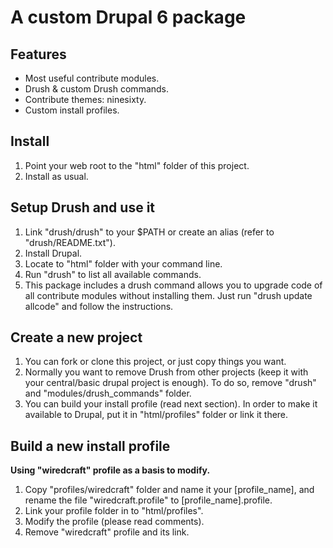 # A custom Drupal 6 package

## Features

*	Most useful contribute modules.
*	Drush & custom Drush commands.
*	Contribute themes: ninesixty.
*	Custom install profiles.

## Install

1.	Point your web root to the "html" folder of this project.
1.	Install as usual.

## Setup Drush and use it

1.	Link "drush/drush" to your $PATH or create an alias (refer to "drush/README.txt").
1.	Install Drupal.
1.	Locate to "html" folder with your command line.
1.	Run "drush" to list all available commands.
1.	This package includes a drush command allows you to upgrade code of all contribute modules without installing them. Just run "drush update allcode" and follow the instructions.

## Create a new project

1.	You can fork or clone this project, or just copy things you want.
1.	Normally you want to remove Drush from other projects (keep it with your central/basic drupal project is enough). To do so, remove "drush" and "modules/drush_commands" folder.
1.	You can build your install profile (read next section). In order to make it available to Drupal, put it in "html/profiles" folder or link it there.

## Build a new install profile

**Using "wiredcraft" profile as a basis to modify.**

1.	Copy "profiles/wiredcraft" folder and name it your [profile\_name], and rename the file "wiredcraft.profile" to [profile\_name].profile.
1.	Link your profile folder in to "html/profiles".
1.	Modify the profile (please read comments).
1.	Remove "wiredcraft" profile and its link.
